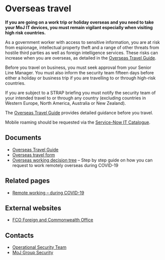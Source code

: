 # Overseas travel

**If you are going on a work trip or holiday overseas and you need to take your MoJ IT devices, you must remain vigilant especially when visiting high risk countries.**

As a government worker with access to sensitive information, you are at risk from espionage, intellectual property theft and a range of other threats from hostile third parties as well as foreign intelligence services. These risks can increase when you are overseas, as detailed in the [Overseas Travel Guide](/documents/2020/03/overseas-travel-guide.docx).

Before you travel on business, you must seek approval from your Senior Line Manager. You must also inform the security team fifteen days before either a holiday or business trip if you are travelling to or through high-risk countries.

If you are subject to a STRAP briefing you must notify the security team of your intended travel to or through any country (excluding countries in Western Europe, North America, Australia or New Zealand).

The [Overseas Travel Guide](/documents/2020/03/overseas-travel-guide.docx) provides detailed guidance before you travel.

Mobile roaming should be requested via the [Service-Now IT Catalogue](https://mojprod.service-now.com/moj_sp).

<a id="documents"></a>

## Documents

* [Overseas Travel Guide](/documents/2020/03/overseas-travel-guide.docx)
* [Overseas travel form](/documents/2020/03/overseas-travel-form.docx)
* [Overseas working decision tree](/documents/2020/09/overseas-working-decision-tree.docx) – Step by step guide on how you can request to work remotely overseas during COVID-19

<a id="related-pages"></a>

## Related pages

* [Remote working – during COVID-19](/guidance/security/emergencies/coronavirus-guidance/security/remote-working/)

<a id="external-websites"></a>

## External websites

* [FCO Foreign and Commonwealth Office](http://www.fco.gov.uk/en/travel-and-living-abroad)

<a id="contacts"></a>

## Contacts

* [Operational Security Team](mailto:OperationalSecurityTeam@justice.gov.uk)
* [MoJ Group Security](mailto:mojgroupsecurity@justice.gov.uk)

